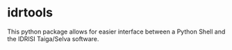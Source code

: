 idrtools
========

This python package allows for easier interface between a Python Shell and the IDRISI Taiga/Selva software.

